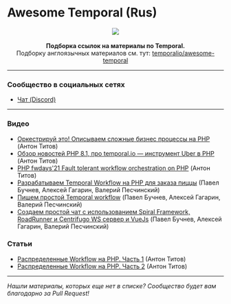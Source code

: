 Awesome Temporal (Rus)
====

<p align="center">
    <img src="https://temporal.io/images/og.png"><br><br>
    <strong>Подборка ссылок на материалы по Temporal.</strong><br>
    Подборку англоязычных материалов см. тут: <a href="https://github.com/temporalio/awesome-temporal">temporalio/awesome-temporal</a>
</p>

---

### Сообщество в социальных сетях
+ [Чат (Discord)](https://discord.com/channels/538114875570913290/812248381983817730)

----

### Видео
+ [Оркестрируй это! Описываем сложные бизнес процессы на PHP](https://youtu.be/0NCMEaFMj_M?si=NLa1fotbYWwrwAqk) (Антон Титов)
+ [Обзор новостей PHP 8.1, про temporal.io — инструмент Uber в PHP](https://www.youtube.com/live/3xhOWG8RzEY?si=4ranQEiRIDgrO_u9) (Антон Титов)
+ [PHP fwdays'21 Fault tolerant workflow orchestration on PHP](https://youtu.be/mNsjdTnanA4?si=SCc3bgD4hH0lDtuD) (Антон Титов)
+ [Разрабатываем Temporal Workflow на PHP для заказа пиццы](https://www.youtube.com/live/TG_XgyKHt10?si=LDaT2QSxlaGqXdMJ) (Павел Бучнев, Алексей Гагарин, Валерий Песчинский)
+ [Пишем простой Temporal workflow](https://www.youtube.com/live/nbVALh1JpTQ?si=_MF0UWk8_FI9Qe54) (Павел Бучнев, Алексей Гагарин, Валерий Песчинский)
+ [Создаем простой чат с использованием Spiral Framework, RoadRunner и Centrifugo WS сервер и VueJs](https://www.youtube.com/live/AR9aCQWwXmk?si=8UgGTSyvvD90sFBS) (Павел Бучнев, Алексей Гагарин, Валерий Песчинский)

### Статьи
+ [Распределенные Workflow на PHP. Часть 1](https://habr.com/ru/companies/oleg-bunin/articles/666154/) (Антон Титов)
+ [Распределенные Workflow на PHP. Часть 2](https://habr.com/ru/companies/oleg-bunin/articles/666158/) (Антон Титов)

----
*Нашли материалы, которых еще нет в списке? Сообщество будет вам благодарно за Pull Request!*
